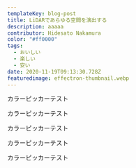 ```yaml
---
templateKey: blog-post
title: LiDARであらゆる空間を演出する
description: aaaaa
contributor: Hidesato Nakamura
color: "#ff0000"
tags:
  - おいしい
  - 楽しい
  - 安い
date: 2020-11-19T09:13:30.728Z
featuredimage: effectron-thumbnail.webp
---
```


カラーピッカーテスト

カラーピッカーテスト

カラーピッカーテスト

カラーピッカーテスト

カラーピッカーテスト
